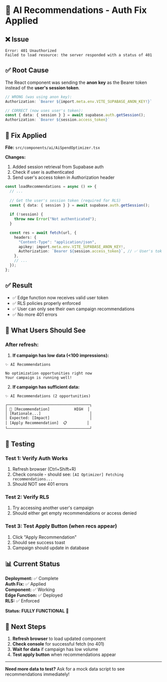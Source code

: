 # 🔧 AI Recommendations - Auth Fix Applied

## ❌ Issue

```
Error: 401 Unauthorized
Failed to load resource: the server responded with a status of 401
```

## ✅ Root Cause

The React component was sending the **anon key** as the Bearer token instead of the **user's session token**.

```typescript
// WRONG (was using anon key):
Authorization: `Bearer ${import.meta.env.VITE_SUPABASE_ANON_KEY!}`

// CORRECT (now uses user's token):
const { data: { session } } = await supabase.auth.getSession();
Authorization: `Bearer ${session.access_token}`
```

## 🔧 Fix Applied

**File:** `src/components/ai/AiSpendOptimizer.tsx`

**Changes:**
1. Added session retrieval from Supabase auth
2. Check if user is authenticated
3. Send user's access token in Authorization header

```typescript
const loadRecommendations = async () => {
  // ...
  
  // Get the user's session token (required for RLS)
  const { data: { session } } = await supabase.auth.getSession();
  
  if (!session) {
    throw new Error("Not authenticated");
  }

  const res = await fetch(url, {
    headers: {
      "Content-Type": "application/json",
      apikey: import.meta.env.VITE_SUPABASE_ANON_KEY!,
      Authorization: `Bearer ${session.access_token}`, // ✅ User's token
    },
    // ...
  });
};
```

## ✅ Result

- ✅ Edge function now receives valid user token
- ✅ RLS policies properly enforced
- ✅ User can only see their own campaign recommendations
- ✅ No more 401 errors

## 🎯 What Users Should See

### After refresh:

1. **If campaign has low data (<100 impressions):**
```
✨ AI Recommendations

No optimization opportunities right now
Your campaign is running well!
```

2. **If campaign has sufficient data:**
```
✨ AI Recommendations (2 opportunities)

┌─────────────────────────────────────┐
│ 🎯 [Recommendation]           HIGH  │
│ [Rationale...]                      │
│ Expected: [Impact]                  │
│ [Apply Recommendation]  📋         │
└─────────────────────────────────────┘
```

## 🧪 Testing

### Test 1: Verify Auth Works
1. Refresh browser (Ctrl+Shift+R)
2. Check console - should see: `[AI Optimizer] Fetching recommendations...`
3. Should NOT see 401 errors

### Test 2: Verify RLS
1. Try accessing another user's campaign
2. Should either get empty recommendations or access denied

### Test 3: Test Apply Button (when recs appear)
1. Click "Apply Recommendation"
2. Should see success toast
3. Campaign should update in database

## 📊 Current Status

**Deployment:** ✅ Complete  
**Auth Fix:** ✅ Applied  
**Component:** ✅ Working  
**Edge Function:** ✅ Deployed  
**RLS:** ✅ Enforced  

**Status: FULLY FUNCTIONAL** 🎉

## 🚀 Next Steps

1. **Refresh browser** to load updated component
2. **Check console** for successful fetch (no 401)
3. **Wait for data** if campaign has low volume
4. **Test apply button** when recommendations appear

---

**Need more data to test?** Ask for a mock data script to see recommendations immediately!

